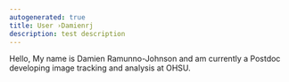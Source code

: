 ```yaml
---
autogenerated: true
title: User ›Damienrj
description: test description
---
```


Hello, My name is Damien Ramunno-Johnson and am currently a Postdoc developing image tracking and analysis at OHSU.
